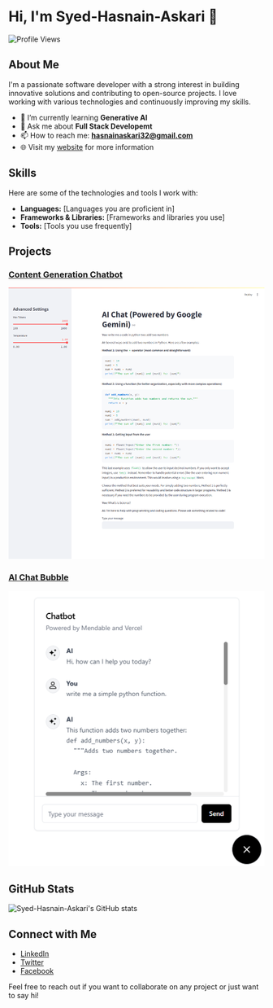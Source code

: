 # Hi, I'm Syed-Hasnain-Askari 👋

![Profile Views](https://komarev.com/ghpvc/?username=Syed-Hasnain-Askari&color=blue)

## About Me

I'm a passionate software developer with a strong interest in building innovative solutions and contributing to open-source projects. I love working with various technologies and continuously improving my skills.

- 🌱 I’m currently learning **Generative AI**
- 💬 Ask me about **Full Stack Developemt**
- 📫 How to reach me: **hasnainaskari32@gmail.com**
- 🌐 Visit my [website](https://yourwebsite.com) for more information

## Skills

Here are some of the technologies and tools I work with:

- **Languages:** [Languages you are proficient in]
- **Frameworks & Libraries:** [Frameworks and libraries you use]
- **Tools:** [Tools you use frequently]

## Projects

### [Content Generation Chatbot](https://github.com/Syed-Hasnain-Askari/Project1)
![chatbotSS](screencapture-localhost-8501-2025-01-05-21_45_53.png)


### [AI Chat Bubble](https://github.com/Syed-Hasnain-Askari/ai-chatbubble/tree/master)
![chatbotSS](https://raw.githubusercontent.com/Syed-Hasnain-Askari/ai-chatbubble/refs/heads/master/Screenshot%202025-02-15%20020223.png)

## GitHub Stats

![Syed-Hasnain-Askari's GitHub stats](https://github-readme-stats.vercel.app/api?username=Syed-Hasnain-Askari&show_icons=true&theme=radical)

## Connect with Me

- [LinkedIn](https://linkedin.com/in/yourprofile)
- [Twitter](https://twitter.com/yourprofile)
- [Facebook](https://facebook.com/yourprofile)

Feel free to reach out if you want to collaborate on any project or just want to say hi!
